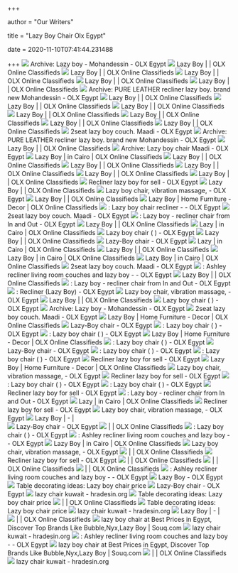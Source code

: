 +++
        
author = "Our Writers"
        
title = "Lazy Boy Chair Olx Egypt"
        
date = 2020-11-10T07:41:44.231488
        
+++
[ ![](https://apollo-ireland.akamaized.net/v1/files/78yhpbq65ood2-EG/image;s=644x461;olx-st/_2_.jpg)](https://apollo-ireland.akamaized.net/v1/files/78yhpbq65ood2-EG/image;s=644x461;olx-st/_2_.jpg) Archive: Lazy boy -    Mohandessin - OLX Egypt
[ ![](https://apollo-ireland.akamaized.net/v1/files/wqpytr6mk6qs-EG/image;s=644x461;olx-st/_1_.jpg)](https://apollo-ireland.akamaized.net/v1/files/wqpytr6mk6qs-EG/image;s=644x461;olx-st/_1_.jpg) Lazy Boy | | OLX Online Classifieds
[ ![](https://apollo-ireland.akamaized.net/v1/files/h2xbj8y6wkju1-EG/image;s=644x461;olx-st/_1_.jpg)](https://apollo-ireland.akamaized.net/v1/files/h2xbj8y6wkju1-EG/image;s=644x461;olx-st/_1_.jpg) Lazy Boy | | OLX Online Classifieds
[ ![](https://apollo-ireland.akamaized.net/v1/files/7p8b5okbgx5h3-EG/image;s=644x461;olx-st/_1_.jpg)](https://apollo-ireland.akamaized.net/v1/files/7p8b5okbgx5h3-EG/image;s=644x461;olx-st/_1_.jpg) Lazy Boy | | OLX Online Classifieds
[ ![](https://apollo-ireland.akamaized.net/v1/files/0iztoolsfeqz-EG/image;s=644x461;olx-st/_3_.jpg)](https://apollo-ireland.akamaized.net/v1/files/0iztoolsfeqz-EG/image;s=644x461;olx-st/_3_.jpg) Lazy Boy | | OLX Online Classifieds
[ ![](https://apollo-ireland.akamaized.net/v1/files/m0ntuhvmw9g32-EG/image;s=644x461;olx-st/_1_.jpg)](https://apollo-ireland.akamaized.net/v1/files/m0ntuhvmw9g32-EG/image;s=644x461;olx-st/_1_.jpg) Lazy Boy | | OLX Online Classifieds
[ ![](https://apollo-ireland.akamaized.net/v1/files/uymqyebt3vdn-EG/image;s=261x203;olx-st/_3_.jpg)](https://apollo-ireland.akamaized.net/v1/files/uymqyebt3vdn-EG/image;s=261x203;olx-st/_3_.jpg) Archive: PURE LEATHER recliner lazy boy. brand new Mohandessin - OLX Egypt
[ ![](https://apollo-ireland.akamaized.net/v1/files/8o0cy94msrvc1-EG/image;s=644x461;olx-st/_1_.jpg)](https://apollo-ireland.akamaized.net/v1/files/8o0cy94msrvc1-EG/image;s=644x461;olx-st/_1_.jpg) Lazy Boy | | OLX Online Classifieds
[ ![](https://apollo-ireland.akamaized.net/v1/files/zgajzk2iwviu3-EG/image;s=644x461;olx-st/_1_.jpg)](https://apollo-ireland.akamaized.net/v1/files/zgajzk2iwviu3-EG/image;s=644x461;olx-st/_1_.jpg) Lazy Boy | | OLX Online Classifieds
[ ![](https://apollo-ireland.akamaized.net/v1/files/6pfjegzmqb1p-EG/image;s=644x461;olx-st/_1_.jpg)](https://apollo-ireland.akamaized.net/v1/files/6pfjegzmqb1p-EG/image;s=644x461;olx-st/_1_.jpg) Lazy Boy | | OLX Online Classifieds
[ ![](https://apollo-ireland.akamaized.net/v1/files/gvsftvjl4nrl3-EG/image;s=644x461;olx-st/_1_.jpg)](https://apollo-ireland.akamaized.net/v1/files/gvsftvjl4nrl3-EG/image;s=644x461;olx-st/_1_.jpg) Lazy Boy | | OLX Online Classifieds
[ ![](https://apollo-ireland.akamaized.net/v1/files/he6apcrl4zk43-EG/image;s=644x461;olx-st/_1_.jpg)](https://apollo-ireland.akamaized.net/v1/files/he6apcrl4zk43-EG/image;s=644x461;olx-st/_1_.jpg) Lazy Boy | | OLX Online Classifieds
[ ![](https://apollo-ireland.akamaized.net/v1/files/nqeimuvoevuu-EG/image;s=644x461;olx-st/_1_.jpg)](https://apollo-ireland.akamaized.net/v1/files/nqeimuvoevuu-EG/image;s=644x461;olx-st/_1_.jpg) Lazy Boy | | OLX Online Classifieds
[ ![](https://apollo-ireland.akamaized.net/v1/files/9g9bmt9dsek1-EG/image;s=644x461;olx-st/_1_.jpg)](https://apollo-ireland.akamaized.net/v1/files/9g9bmt9dsek1-EG/image;s=644x461;olx-st/_1_.jpg) Lazy Boy | | OLX Online Classifieds
[ ![](https://apollo-ireland.akamaized.net/v1/files/4ulkr9yjnnih-EG/image;s=261x203;olx-st/_1_.jpg)](https://apollo-ireland.akamaized.net/v1/files/4ulkr9yjnnih-EG/image;s=261x203;olx-st/_1_.jpg) 2seat lazy boy couch.    Maadi - OLX Egypt
[ ![](https://apollo-ireland.akamaized.net/v1/files/5uqhe1440mf5-EG/image;s=261x203;olx-st/_2_.jpg)](https://apollo-ireland.akamaized.net/v1/files/5uqhe1440mf5-EG/image;s=261x203;olx-st/_2_.jpg) Archive: PURE LEATHER recliner lazy boy. brand new Mohandessin - OLX Egypt
[ ![](https://apollo-ireland.akamaized.net/v1/files/p49mqpzpfx6f1-EG/image;s=644x461;olx-st/_1_.jpg)](https://apollo-ireland.akamaized.net/v1/files/p49mqpzpfx6f1-EG/image;s=644x461;olx-st/_1_.jpg) Lazy Boy | | OLX Online Classifieds
[ ![](https://apollo-ireland.akamaized.net/v1/files/rsjonzk3jnnj3-EG/image;s=644x461;olx-st/_1_.jpg)](https://apollo-ireland.akamaized.net/v1/files/rsjonzk3jnnj3-EG/image;s=644x461;olx-st/_1_.jpg) Archive: Lazy boy chair Maadi - OLX Egypt
[ ![](https://apollo-ireland.akamaized.net/v1/files/6lxmbd1hn8wx2-EG/image;s=644x461;olx-st/_1_.jpg)](https://apollo-ireland.akamaized.net/v1/files/6lxmbd1hn8wx2-EG/image;s=644x461;olx-st/_1_.jpg) Lazy Boy | in Cairo | OLX Online Classifieds
[ ![](https://apollo-ireland.akamaized.net/v1/files/y67k4jlg43i-EG/image;s=644x461;olx-st/_1_.jpg)](https://apollo-ireland.akamaized.net/v1/files/y67k4jlg43i-EG/image;s=644x461;olx-st/_1_.jpg) Lazy Boy | | OLX Online Classifieds
[ ![](https://apollo-ireland.akamaized.net/v1/files/htyvprxn4exb1-EG/image;s=644x461;olx-st/_3_.jpg)](https://apollo-ireland.akamaized.net/v1/files/htyvprxn4exb1-EG/image;s=644x461;olx-st/_3_.jpg) Lazy Boy | | OLX Online Classifieds
[ ![](https://apollo-ireland.akamaized.net/v1/files/msooddqoywg32-EG/image;s=644x461;olx-st/_1_.jpg)](https://apollo-ireland.akamaized.net/v1/files/msooddqoywg32-EG/image;s=644x461;olx-st/_1_.jpg) Lazy Boy | | OLX Online Classifieds
[ ![](https://apollo-ireland.akamaized.net/v1/files/rxqbju9twust2-EG/image;s=644x461;olx-st/_1_.jpg)](https://apollo-ireland.akamaized.net/v1/files/rxqbju9twust2-EG/image;s=644x461;olx-st/_1_.jpg) Lazy Boy | | OLX Online Classifieds
[ ![](https://apollo-ireland.akamaized.net/v1/files/lphiqpr93in53-EG/image;s=644x461;olx-st/_1_.jpg)](https://apollo-ireland.akamaized.net/v1/files/lphiqpr93in53-EG/image;s=644x461;olx-st/_1_.jpg) Lazy Boy | | OLX Online Classifieds
[ ![](https://apollo-ireland.akamaized.net/v1/files/lxccm7aqdqac-EG/image;s=644x461;olx-st/_3_.jpg)](https://apollo-ireland.akamaized.net/v1/files/lxccm7aqdqac-EG/image;s=644x461;olx-st/_3_.jpg) Recliner lazy boy for sell   - OLX Egypt
[ ![](https://apollo-ireland.akamaized.net/v1/files/jva5u2g3l44j2-EG/image;s=644x461;olx-st/_1_.jpg)](https://apollo-ireland.akamaized.net/v1/files/jva5u2g3l44j2-EG/image;s=644x461;olx-st/_1_.jpg) Lazy Boy | | OLX Online Classifieds
[ ![](https://apollo-ireland.akamaized.net/v1/files/sbrbpwpt84f41-EG/image;s=644x461;olx-st/_1_.jpg)](https://apollo-ireland.akamaized.net/v1/files/sbrbpwpt84f41-EG/image;s=644x461;olx-st/_1_.jpg) Lazy boy chair, vibration massage,        - OLX  Egypt
[ ![](https://apollo-ireland.akamaized.net/v1/files/mxw22b56khdb1-EG/image;s=644x461;olx-st/_1_.jpg)](https://apollo-ireland.akamaized.net/v1/files/mxw22b56khdb1-EG/image;s=644x461;olx-st/_1_.jpg) Lazy Boy | | OLX Online Classifieds
[ ![](https://apollo-ireland.akamaized.net/v1/files/ij3t5tr7p7lm2-EG/image;s=644x461;olx-st/_1_.jpg)](https://apollo-ireland.akamaized.net/v1/files/ij3t5tr7p7lm2-EG/image;s=644x461;olx-st/_1_.jpg) Lazy Boy | Home Furniture - Decor | OLX Online Classifieds
[ ![](https://apollo-ireland.akamaized.net/v1/files/9xmc7fno1ryc1-EG/image;s=644x461;olx-st/_2_.jpg)](https://apollo-ireland.akamaized.net/v1/files/9xmc7fno1ryc1-EG/image;s=644x461;olx-st/_2_.jpg) : Lazy boy chair recliner   -  - OLX Egypt
[ ![](https://apollo-ireland.akamaized.net/v1/files/gh3s7skvmy7z2-EG/image;s=644x461;olx-st/_3_.jpg)](https://apollo-ireland.akamaized.net/v1/files/gh3s7skvmy7z2-EG/image;s=644x461;olx-st/_3_.jpg) 2seat lazy boy couch.    Maadi - OLX Egypt
[ ![](https://apollo-ireland.akamaized.net/v1/files/nbdpqjj6loro1-EG/image;s=644x461;olx-st/_1_.jpg)](https://apollo-ireland.akamaized.net/v1/files/nbdpqjj6loro1-EG/image;s=644x461;olx-st/_1_.jpg) : Lazy boy - recliner chair from In and Out   - OLX Egypt
[ ![](https://apollo-ireland.akamaized.net/v1/files/4en80kc0l6p72-EG/image;s=644x461;olx-st/_1_.jpg)](https://apollo-ireland.akamaized.net/v1/files/4en80kc0l6p72-EG/image;s=644x461;olx-st/_1_.jpg) Lazy Boy | | OLX Online Classifieds
[ ![](https://apollo-ireland.akamaized.net/v1/files/npdfnubeuskp2-EG/image;s=644x461;olx-st/_1_.jpg)](https://apollo-ireland.akamaized.net/v1/files/npdfnubeuskp2-EG/image;s=644x461;olx-st/_1_.jpg) Lazy | in Cairo | OLX Online Classifieds
[ ![](https://apollo-ireland.akamaized.net/v1/files/nr6t6vabo25r2-EG/image;s=644x461;olx-st/_1_.jpg)](https://apollo-ireland.akamaized.net/v1/files/nr6t6vabo25r2-EG/image;s=644x461;olx-st/_1_.jpg) Lazy boy chair ( )  - OLX Egypt
[ ![](https://apollo-ireland.akamaized.net/v1/files/z1rwxa37ydss-EG/image;s=644x461;olx-st/_1_.jpg)](https://apollo-ireland.akamaized.net/v1/files/z1rwxa37ydss-EG/image;s=644x461;olx-st/_1_.jpg) Lazy Boy | | OLX Online Classifieds
[ ![](https://apollo-ireland.akamaized.net/v1/files/1ql59p329w9t3-EG/image;s=261x203;olx-st/_1_.jpg)](https://apollo-ireland.akamaized.net/v1/files/1ql59p329w9t3-EG/image;s=261x203;olx-st/_1_.jpg)    Lazy-Boy chair  - OLX Egypt
[ ![](https://apollo-ireland.akamaized.net/v1/files/s3drg2hndv9o2-EG/image;s=644x461;olx-st/_1_.jpg)](https://apollo-ireland.akamaized.net/v1/files/s3drg2hndv9o2-EG/image;s=644x461;olx-st/_1_.jpg) Lazy | in Cairo | OLX Online Classifieds
[ ![](https://apollo-ireland.akamaized.net/v1/files/92v6k17dhjcd-EG/image;s=644x461;olx-st/_1_.jpg)](https://apollo-ireland.akamaized.net/v1/files/92v6k17dhjcd-EG/image;s=644x461;olx-st/_1_.jpg) Lazy Boy | | OLX Online Classifieds
[ ![](https://apollo-ireland.akamaized.net/v1/files/7tsgr6bk5tme2-EG/image;s=644x461;olx-st/_1_.jpg)](https://apollo-ireland.akamaized.net/v1/files/7tsgr6bk5tme2-EG/image;s=644x461;olx-st/_1_.jpg) Lazy Boy | in Cairo | OLX Online Classifieds
[ ![](https://apollo-ireland.akamaized.net/v1/files/qlsdqet1wsvc1-EG/image;s=644x461;olx-st/_1_.jpg)](https://apollo-ireland.akamaized.net/v1/files/qlsdqet1wsvc1-EG/image;s=644x461;olx-st/_1_.jpg) Lazy Boy | in Cairo | OLX Online Classifieds
[ ![](https://apollo-ireland.akamaized.net/v1/files/kzncuhq2rue41-EG/image;s=644x461;olx-st/_2_.jpg)](https://apollo-ireland.akamaized.net/v1/files/kzncuhq2rue41-EG/image;s=644x461;olx-st/_2_.jpg) 2seat lazy boy couch.    Maadi - OLX Egypt
[ ![](https://apollo-ireland.akamaized.net/v1/files/pq14lyvs8wlu2-EG/image;s=644x461;olx-st/_1_.jpg)](https://apollo-ireland.akamaized.net/v1/files/pq14lyvs8wlu2-EG/image;s=644x461;olx-st/_1_.jpg) : Ashley recliner living room couches and lazy boy   -   - OLX Egypt
[ ![](https://apollo-ireland.akamaized.net/v1/files/sikqxtwjxjpv3-EG/image;s=644x461;olx-st/_1_.jpg)](https://apollo-ireland.akamaized.net/v1/files/sikqxtwjxjpv3-EG/image;s=644x461;olx-st/_1_.jpg) Lazy Boy | | OLX Online Classifieds
[ ![](https://apollo-ireland.akamaized.net/v1/files/f1b2eavegx373-EG/image;s=644x461;olx-st/_2_.jpg)](https://apollo-ireland.akamaized.net/v1/files/f1b2eavegx373-EG/image;s=644x461;olx-st/_2_.jpg) : Lazy boy - recliner chair from In and Out   - OLX Egypt
[ ![](https://apollo-ireland.akamaized.net/v1/files/i0yywyozxrtu1-EG/image;s=644x461;olx-st/_2_.jpg)](https://apollo-ireland.akamaized.net/v1/files/i0yywyozxrtu1-EG/image;s=644x461;olx-st/_2_.jpg) : Recliner (Lazy Boy)   - OLX Egypt
[ ![](https://apollo-ireland.akamaized.net/v1/files/qkzuhjrsn2yi2-EG/image;s=644x461;olx-st/_2_.jpg)](https://apollo-ireland.akamaized.net/v1/files/qkzuhjrsn2yi2-EG/image;s=644x461;olx-st/_2_.jpg) Lazy boy chair, vibration massage,        - OLX  Egypt
[ ![](https://apollo-ireland.akamaized.net/v1/files/notr8lwjwvzd2-EG/image;s=644x461;olx-st/_1_.jpg)](https://apollo-ireland.akamaized.net/v1/files/notr8lwjwvzd2-EG/image;s=644x461;olx-st/_1_.jpg) Lazy Boy | | OLX Online Classifieds
[ ![](https://apollo-ireland.akamaized.net/v1/files/s68uuh487lek-EG/image;s=644x461;olx-st/_3_.jpg)](https://apollo-ireland.akamaized.net/v1/files/s68uuh487lek-EG/image;s=644x461;olx-st/_3_.jpg) Lazy boy chair ( )  - OLX Egypt
[ ![](https://apollo-ireland.akamaized.net/v1/files/exs5a4fcdrje1-EG/image;s=644x461;olx-st/_1_.jpg)](https://apollo-ireland.akamaized.net/v1/files/exs5a4fcdrje1-EG/image;s=644x461;olx-st/_1_.jpg) Archive: Lazy boy -    Mohandessin - OLX Egypt
[ ![](https://apollo-ireland.akamaized.net/v1/files/nttb23hg1bo4-EG/image;s=644x461;olx-st/_4_.jpg)](https://apollo-ireland.akamaized.net/v1/files/nttb23hg1bo4-EG/image;s=644x461;olx-st/_4_.jpg) 2seat lazy boy couch.    Maadi - OLX Egypt
[ ![](https://apollo-ireland.akamaized.net/v1/files/e4duez1m08kt3-EG/image;s=644x461;olx-st/_1_.jpg)](https://apollo-ireland.akamaized.net/v1/files/e4duez1m08kt3-EG/image;s=644x461;olx-st/_1_.jpg) Lazy Boy | Home Furniture - Decor | OLX Online Classifieds
[ ![](https://apollo-ireland.akamaized.net/v1/files/48bt4cn0b4qv3-EG/image;s=644x461;olx-st/_4_.jpg)](https://apollo-ireland.akamaized.net/v1/files/48bt4cn0b4qv3-EG/image;s=644x461;olx-st/_4_.jpg)    Lazy-Boy chair  - OLX Egypt
[ ![](https://apollo-ireland.akamaized.net/v1/files/oyxkbfsf6c6n3-EG/image;s=644x461;olx-st/_1_.jpg)](https://apollo-ireland.akamaized.net/v1/files/oyxkbfsf6c6n3-EG/image;s=644x461;olx-st/_1_.jpg) : Lazy boy chair (   )  - OLX Egypt
[ ![](https://apollo-ireland.akamaized.net/v1/files/tc1wcvj97xbv3-EG/image;s=644x461;olx-st/_2_.jpg)](https://apollo-ireland.akamaized.net/v1/files/tc1wcvj97xbv3-EG/image;s=644x461;olx-st/_2_.jpg) : Lazy boy chair (   )  - OLX Egypt
[ ![](https://apollo-ireland.akamaized.net/v1/files/f5qsmc7qdmol3-EG/image;s=644x461;olx-st/_1_.jpg)](https://apollo-ireland.akamaized.net/v1/files/f5qsmc7qdmol3-EG/image;s=644x461;olx-st/_1_.jpg) Lazy Boy | Home Furniture - Decor | OLX Online Classifieds
[ ![](https://apollo-ireland.akamaized.net/v1/files/qqvggjuajld53-EG/image;s=644x461;olx-st/_7_.jpg)](https://apollo-ireland.akamaized.net/v1/files/qqvggjuajld53-EG/image;s=644x461;olx-st/_7_.jpg) : Lazy boy chair (   )  - OLX Egypt
[ ![](https://apollo-ireland.akamaized.net/v1/files/k196f9738v0m2-EG/image;s=644x461;olx-st/_2_.jpg)](https://apollo-ireland.akamaized.net/v1/files/k196f9738v0m2-EG/image;s=644x461;olx-st/_2_.jpg)    Lazy-Boy chair  - OLX Egypt
[ ![](https://apollo-ireland.akamaized.net/v1/files/io1hwl3u2znq2-EG/image;s=644x461;olx-st/_6_.jpg)](https://apollo-ireland.akamaized.net/v1/files/io1hwl3u2znq2-EG/image;s=644x461;olx-st/_6_.jpg) : Lazy boy chair (   )  - OLX Egypt
[ ![](https://apollo-ireland.akamaized.net/v1/files/l4e6o013o89z-EG/image;s=644x461;olx-st/_3_.jpg)](https://apollo-ireland.akamaized.net/v1/files/l4e6o013o89z-EG/image;s=644x461;olx-st/_3_.jpg) : Lazy boy chair (   )  - OLX Egypt
[ ![](https://apollo-ireland.akamaized.net/v1/files/7jplwtm3bbij1-EG/image;s=644x461;olx-st/_6_.jpg)](https://apollo-ireland.akamaized.net/v1/files/7jplwtm3bbij1-EG/image;s=644x461;olx-st/_6_.jpg) Recliner lazy boy for sell   - OLX Egypt
[ ![](https://apollo-ireland.akamaized.net/v1/files/himylbjm9qsa-EG/image;s=644x461;olx-st/_1_.jpg)](https://apollo-ireland.akamaized.net/v1/files/himylbjm9qsa-EG/image;s=644x461;olx-st/_1_.jpg) Lazy Boy | Home Furniture - Decor | OLX Online Classifieds
[ ![](https://apollo-ireland.akamaized.net/v1/files/cjfian9yeyzo-EG/image;s=644x461;olx-st/_4_.jpg)](https://apollo-ireland.akamaized.net/v1/files/cjfian9yeyzo-EG/image;s=644x461;olx-st/_4_.jpg) Lazy boy chair, vibration massage,        - OLX  Egypt
[ ![](https://apollo-ireland.akamaized.net/v1/files/n4zt8arufotg1-EG/image;s=644x461;olx-st/_1_.jpg)](https://apollo-ireland.akamaized.net/v1/files/n4zt8arufotg1-EG/image;s=644x461;olx-st/_1_.jpg) Recliner lazy boy for sell   - OLX Egypt
[ ![](https://apollo-ireland.akamaized.net/v1/files/vktiyze74ir91-EG/image;s=644x461;olx-st/_4_.jpg)](https://apollo-ireland.akamaized.net/v1/files/vktiyze74ir91-EG/image;s=644x461;olx-st/_4_.jpg) : Lazy boy chair (   )  - OLX Egypt
[ ![](https://apollo-ireland.akamaized.net/v1/files/m39l8oh8sf9b2-EG/image;s=644x461;olx-st/_8_.jpg)](https://apollo-ireland.akamaized.net/v1/files/m39l8oh8sf9b2-EG/image;s=644x461;olx-st/_8_.jpg) : Lazy boy chair (   )  - OLX Egypt
[ ![](https://apollo-ireland.akamaized.net/v1/files/bt4ryjc72i041-EG/image;s=644x461;olx-st/_2_.jpg)](https://apollo-ireland.akamaized.net/v1/files/bt4ryjc72i041-EG/image;s=644x461;olx-st/_2_.jpg) Recliner lazy boy for sell   - OLX Egypt
[ ![](https://apollo-ireland.akamaized.net/v1/files/hvnv8gq3ul471-EG/image;s=644x461;olx-st/_3_.jpg)](https://apollo-ireland.akamaized.net/v1/files/hvnv8gq3ul471-EG/image;s=644x461;olx-st/_3_.jpg) : Lazy boy - recliner chair from In and Out   - OLX Egypt
[ ![](https://olxegstatic-a.akamaihd.net/21b4372-11706/naspersclassifieds-regional/olxmena-atlas-web/static/img/logo@2x.png?t=200708143746)](https://olxegstatic-a.akamaihd.net/21b4372-11706/naspersclassifieds-regional/olxmena-atlas-web/static/img/logo@2x.png?t=200708143746) Lazy | in Cairo | OLX Online Classifieds
[ ![](https://apollo-ireland.akamaized.net/v1/files/uwj27koih5z22-EG/image;s=644x461;olx-st/_4_.jpg)](https://apollo-ireland.akamaized.net/v1/files/uwj27koih5z22-EG/image;s=644x461;olx-st/_4_.jpg) Recliner lazy boy for sell   - OLX Egypt
[ ![](https://apollo-ireland.akamaized.net/v1/files/dechkhlgyn562-EG/image;s=644x461;olx-st/_6_.jpg)](https://apollo-ireland.akamaized.net/v1/files/dechkhlgyn562-EG/image;s=644x461;olx-st/_6_.jpg) Lazy boy chair, vibration massage,        - OLX  Egypt
[ ![](https://apollo-ireland.akamaized.net/v1/files/uaukd9ncvnie1-EG/image;s=644x461;olx-st/_1_.jpg)](https://apollo-ireland.akamaized.net/v1/files/uaukd9ncvnie1-EG/image;s=644x461;olx-st/_1_.jpg) Lazy Boy |   -  |    
[ ![](https://apollo-ireland.akamaized.net/v1/files/xyn1h9vrpwyd2-EG/image;s=644x461;olx-st/_5_.jpg)](https://apollo-ireland.akamaized.net/v1/files/xyn1h9vrpwyd2-EG/image;s=644x461;olx-st/_5_.jpg)    Lazy-Boy chair  - OLX Egypt
[ ![](https://apollo-ireland.akamaized.net/v1/files/z6enswcownoh2-EG/image;s=644x461;olx-st/_8_.jpg)](https://apollo-ireland.akamaized.net/v1/files/z6enswcownoh2-EG/image;s=644x461;olx-st/_8_.jpg)    | | OLX Online Classifieds
[ ![](https://apollo-ireland.akamaized.net/v1/files/crg7r8qpi4r31-EG/image;s=644x461;olx-st/_5_.jpg)](https://apollo-ireland.akamaized.net/v1/files/crg7r8qpi4r31-EG/image;s=644x461;olx-st/_5_.jpg) : Lazy boy chair (   )  - OLX Egypt
[ ![](https://apollo-ireland.akamaized.net/v1/files/l1y9wnakdnr72-EG/image;s=644x461;olx-st/_4_.jpg)](https://apollo-ireland.akamaized.net/v1/files/l1y9wnakdnr72-EG/image;s=644x461;olx-st/_4_.jpg) : Ashley recliner living room couches and lazy boy   -   - OLX Egypt
[ ![](https://apollo-ireland.akamaized.net/v1/files/almwley1v1031-EG/image;s=644x461;olx-st/_1_.jpg)](https://apollo-ireland.akamaized.net/v1/files/almwley1v1031-EG/image;s=644x461;olx-st/_1_.jpg) Lazy Boy | in Cairo | OLX Online Classifieds
[ ![](https://apollo-ireland.akamaized.net/v1/files/quhjys9c9ka02-EG/image;s=644x461;olx-st/_7_.jpg)](https://apollo-ireland.akamaized.net/v1/files/quhjys9c9ka02-EG/image;s=644x461;olx-st/_7_.jpg) Lazy boy chair, vibration massage,        - OLX  Egypt
[ ![](https://apollo-ireland.akamaized.net/v1/files/ea4ndaugnaou1-EG/image;s=644x461;olx-st/_1_.jpg)](https://apollo-ireland.akamaized.net/v1/files/ea4ndaugnaou1-EG/image;s=644x461;olx-st/_1_.jpg)    | | OLX Online Classifieds
[ ![](https://apollo-ireland.akamaized.net/v1/files/8n3a7xb7eavi3-EG/image;s=644x461;olx-st/_5_.jpg)](https://apollo-ireland.akamaized.net/v1/files/8n3a7xb7eavi3-EG/image;s=644x461;olx-st/_5_.jpg) Recliner lazy boy for sell   - OLX Egypt
[ ![](https://apollo-ireland.akamaized.net/v1/files/vqyl7gvt6hfm-EG/image;s=644x461;olx-st/_1_.jpg)](https://apollo-ireland.akamaized.net/v1/files/vqyl7gvt6hfm-EG/image;s=644x461;olx-st/_1_.jpg)    | | OLX Online Classifieds
[ ![](https://apollo-ireland.akamaized.net/v1/files/py5urqnzigb71-EG/image;s=644x461;olx-st/_1_.jpg)](https://apollo-ireland.akamaized.net/v1/files/py5urqnzigb71-EG/image;s=644x461;olx-st/_1_.jpg)    | | OLX Online Classifieds
[ ![](https://apollo-ireland.akamaized.net/v1/files/7vqvgu10p0j21-EG/image;s=644x461;olx-st/_1_.jpg)](https://apollo-ireland.akamaized.net/v1/files/7vqvgu10p0j21-EG/image;s=644x461;olx-st/_1_.jpg)    | | OLX Online Classifieds
[ ![](https://apollo-ireland.akamaized.net/v1/files/k098ppzr1tbk3-EG/image;s=644x461;olx-st/_3_.jpg)](https://apollo-ireland.akamaized.net/v1/files/k098ppzr1tbk3-EG/image;s=644x461;olx-st/_3_.jpg) : Ashley recliner living room couches and lazy boy   -   - OLX Egypt
[ ![](https://apollo-ireland.akamaized.net/v1/files/xmff2eytb1zj3-EG/image;s=644x461;olx-st/_1_.jpg)](https://apollo-ireland.akamaized.net/v1/files/xmff2eytb1zj3-EG/image;s=644x461;olx-st/_1_.jpg)  Lazy Boy    - OLX Egypt
[ ![](https://lh4.googleusercontent.com/proxy/ZP0FWyVRudvCrFCN8aws6s9B-N4sF59KBY4oH_oPdqwPllnSn_Y-TFcscHADfynOJTkWr5WLxKgUHXd7PomgZ-m6KKQzawPrIEz3pqXNedrtNJLxzj9N-qZ9Je10BL9zWxv9lDdPK5LrwE7jX7efse6w2jsHmtkk=s0-d)](https://lh4.googleusercontent.com/proxy/ZP0FWyVRudvCrFCN8aws6s9B-N4sF59KBY4oH_oPdqwPllnSn_Y-TFcscHADfynOJTkWr5WLxKgUHXd7PomgZ-m6KKQzawPrIEz3pqXNedrtNJLxzj9N-qZ9Je10BL9zWxv9lDdPK5LrwE7jX7efse6w2jsHmtkk=s0-d) Table decorating ideas: Lazy boy chair price
[ ![](https://apollo-ireland.akamaized.net/v1/files/lyjuzzabnp1o-EG/image;s=644x461;olx-st/_6_.jpg)](https://apollo-ireland.akamaized.net/v1/files/lyjuzzabnp1o-EG/image;s=644x461;olx-st/_6_.jpg)    Lazy-Boy chair  - OLX Egypt
[ ![](https://eg.jumia.is/unsafe/fit-in/500x500/filters:fill(white)/product/51/9407/1.jpg?5079)](https://eg.jumia.is/unsafe/fit-in/500x500/filters:fill(white)/product/51/9407/1.jpg?5079)       lazy chair kuwait - hradesin.org
[ ![](http://2.bp.blogspot.com/_0cF_rXejzSs/S4-NE7NJ3-I/AAAAAAAAACk/5jFqG_hcAIg/s320/lazy-boy-chair.jpg)](http://2.bp.blogspot.com/_0cF_rXejzSs/S4-NE7NJ3-I/AAAAAAAAACk/5jFqG_hcAIg/s320/lazy-boy-chair.jpg) Table decorating ideas: Lazy boy chair price
[ ![](https://apollo-ireland.akamaized.net/v1/files/9hqrrjsvcpp81-EG/image;s=644x461;olx-st/_1_.jpg)](https://apollo-ireland.akamaized.net/v1/files/9hqrrjsvcpp81-EG/image;s=644x461;olx-st/_1_.jpg)    | | OLX Online Classifieds
[ ![](https://lh3.googleusercontent.com/proxy/F-DMM7R0iUpsEli4Fq9ODwJdVGBh7Lkc3NDOkUAX7_PRzSLaFfEBLio2XJSZ3JHnSUUY2v7fVkCiB1gLid20GwVphaosoI4vhlrfFbYM96Q0pDoYkgX4JETHHuVWK-q3_bcBV3cl_pbKmTrxahuO5s9L0-F9zg=s0-d)](https://lh3.googleusercontent.com/proxy/F-DMM7R0iUpsEli4Fq9ODwJdVGBh7Lkc3NDOkUAX7_PRzSLaFfEBLio2XJSZ3JHnSUUY2v7fVkCiB1gLid20GwVphaosoI4vhlrfFbYM96Q0pDoYkgX4JETHHuVWK-q3_bcBV3cl_pbKmTrxahuO5s9L0-F9zg=s0-d) Table decorating ideas: Lazy boy chair price
[ ![](https://www.la-z-boy.co.nz/media/catalog/product/cache/bd6cc75e01c91739dae3079b05f7c0a8/3/0/30T559CPA_primary1003035753.jpg)](https://www.la-z-boy.co.nz/media/catalog/product/cache/bd6cc75e01c91739dae3079b05f7c0a8/3/0/30T559CPA_primary1003035753.jpg)       lazy chair kuwait - hradesin.org
[ ![](https://apollo-ireland.akamaized.net/v1/files/lylwqxg2u1ks3-EG/image;s=644x461;olx-st/_1_.jpg)](https://apollo-ireland.akamaized.net/v1/files/lylwqxg2u1ks3-EG/image;s=644x461;olx-st/_1_.jpg) Lazy Boy |   -  |    
[ ![](https://apollo-ireland.akamaized.net/v1/files/3xbjmyz7sbi7-EG/image;s=644x461;olx-st/_1_.jpg)](https://apollo-ireland.akamaized.net/v1/files/3xbjmyz7sbi7-EG/image;s=644x461;olx-st/_1_.jpg)    | | OLX Online Classifieds
[ ![](https://cf4.s3.souqcdn.com/item/2018/03/08/32/23/09/91/item_L_32230991_116002332.jpg)](https://cf4.s3.souqcdn.com/item/2018/03/08/32/23/09/91/item_L_32230991_116002332.jpg) lazy boy chair at Best Prices in Egypt, Discover Top Brands Like Bubble,Nyx,Lazy  Boy | Souq.com
[ ![](https://apollo-ireland.akamaized.net/v1/files/nplpnqcx4vta3-KW/image;s=644x461;olx-st/_1_.jpg)](https://apollo-ireland.akamaized.net/v1/files/nplpnqcx4vta3-KW/image;s=644x461;olx-st/_1_.jpg)       lazy chair kuwait - hradesin.org
[ ![](https://apollo-ireland.akamaized.net/v1/files/g2t4dsoiz01v3-EG/image;s=644x461;olx-st/_2_.jpg)](https://apollo-ireland.akamaized.net/v1/files/g2t4dsoiz01v3-EG/image;s=644x461;olx-st/_2_.jpg) : Ashley recliner living room couches and lazy boy   -   - OLX Egypt
[ ![](https://cf1.s3.souqcdn.com/item/2018/03/08/32/23/10/00/item_L_32231000_116002351.jpg)](https://cf1.s3.souqcdn.com/item/2018/03/08/32/23/10/00/item_L_32231000_116002351.jpg) lazy boy chair at Best Prices in Egypt, Discover Top Brands Like Bubble,Nyx,Lazy  Boy | Souq.com
[ ![](https://apollo-ireland.akamaized.net/v1/files/6xis4zc6sr9z2-EG/image;s=644x461;olx-st/_1_.jpg)](https://apollo-ireland.akamaized.net/v1/files/6xis4zc6sr9z2-EG/image;s=644x461;olx-st/_1_.jpg)    | | OLX Online Classifieds
[ ![](https://kw.fridaymarket.com/img/ats/00/00/25/57/255777/lazy-boy-chair-excellent-condition-sm_5ca0807c1f8f9.jpg)](https://kw.fridaymarket.com/img/ats/00/00/25/57/255777/lazy-boy-chair-excellent-condition-sm_5ca0807c1f8f9.jpg)       lazy chair kuwait - hradesin.org

